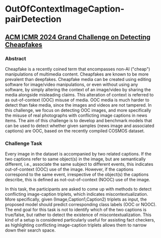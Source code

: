# OutOfContextImageCaption-pairDetection
## [ACM ICMR 2024 Grand Challenge on Detecting Cheapfakes](https://detecting-cheapfakes.github.io/icmr-2024.html)
### Abstract
Cheapfake is a recently coined term that encompasses non-AI ("cheap") manipulations of multimedia content. Cheapfakes are known to be more prevalent than deepfakes. Cheapfake media can be created using editing software for image/video manipulations, or even without using any software, by simply altering the context of an image/video by sharing the media alongside misleading claims. This alteration of context is referred to as out-of-context (OOC) misuse of media. OOC media is much harder to detect than fake media, since the images and videos are not tampered. In this challenge, we focus on detecting OOC images, and more specifically the misuse of real photographs with conflicting image captions in news items. The aim of this challenge is to develop and benchmark models that can be used to detect whether given samples (news image and associated captions) are OOC, based on the recently compiled COSMOS dataset.
### Challenge Task

Every image in the dataset is accompanied by two related captions. If the two captions refer to same object(s) in the image, but are semantically different, i.e., associate the same subject to different events, this indicates out-of-context (OOC) use of the image. However, if the captions correspond to the same event, irrespective of the object(s) the captions describe, this is defined as not-out-of-context (NOOC) use of the image.

In this task, the participants are asked to come up with methods to detect conflicting image-caption triplets, which indicates miscontextualization. More specifically, given (Image,Caption1,Caption2) triplets as input, the proposed model should predict corresponding class labels (OOC or NOOC). The end goal for this task is not to identify which of the two captions is true/false, but rather to detect the existence of miscontextualization. This kind of a setup is considered particularly useful for assisting fact checkers, as highlighting conflicting image-caption triplets allows them to narrow down their search space.
